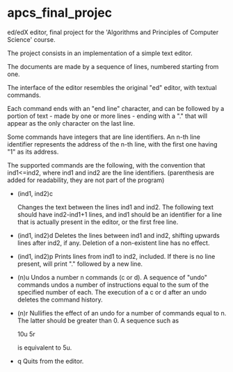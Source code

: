 # apcs_final_projec

ed/edX editor, final project for the 'Algorithms and Principles of Computer Science' course. 

The project consists in an implementation of a simple text editor.

The documents are made by a sequence of lines, numbered starting from one. 

The interface of the editor resembles the original "ed" editor, with textual commands.

Each command ends with an "end line" character, and can be followed by a portion of text - made by one or more lines - ending with a "." that will appear as the only character on the last line.

Some commands have integers that are line identifiers. An n-th line identifier represents the address of the n-th line, with the first one having "1" as its address.

The supported commands are the following, with the convention that ind1<=ind2, where ind1 and ind2 are the line identifiers. 
(parenthesis are added for readability, they are not part of the program)



-  (ind1, ind2)c

    Changes the text between the lines ind1 and ind2. The following text should have ind2-ind1+1 lines, and ind1 should be an identifier for a line that is actually present in the editor, or the first free line.
    
-  (ind1, ind2)d
    Deletes the lines between ind1 and ind2, shifting upwards lines after ind2, if any. Deletion of a non-existent line has no effect.
    
-  (ind1, ind2)p
    Prints lines from ind1 to ind2, included. If there is no line present, will print "." followed by a new line.
    
-   (n)u
    Undos a number n commands (c or d). A sequence of "undo" commands undos a number of instructions equal to the sum of the specified number of each. The execution of a c or d after an undo deletes the command history.
    
-   (n)r
    Nullifies the effect of an undo for a number of commands equal to n. The latter should be greater than 0. 
    A sequence such as 
    
    10u
    5r
    
    is equivalent to 5u.
  
-   q
    Quits from the editor. 
    
 

